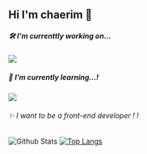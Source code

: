 ## Hi I'm chaerim 👐

##### 🛠️ I'm currenttly working on...
<a href="https://www.javascript.com/" target="_blank"><img src="https://img.shields.io/badge/JavaScript-#F7DF1E?style=flat-square&logo=JavaScript&logoColor=white"/></a>

##### 🌱 I’m currently learning...! 

<a href="https://reactjs.org/" target="_blank"><img src="https://img.shields.io/badge/ React-61DAFB?style=flat-square&logo=React&logoColor=white"/></a>

###### ✨ I want to be a front-end developer ! !


<!--
**chaaerim/chaaerim** is a ✨ _special_ ✨ repository because its `README.md` (this file) appears on your GitHub profile.
-->

![Github Stats](https://github-readme-stats.vercel.app/api?username=chaaerim&show_icons=true)
[![Top Langs](https://github-readme-stats.vercel.app/api/top-langs/?username=chaaerim&layout=compact)](https://github.com/chaaerim/github-readme-stats)


